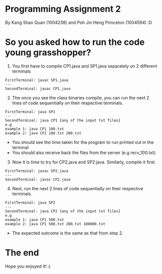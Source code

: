 # Programming Assignment 2
By Kang Shao Quan (1004238) and Poh Jin Heng Princeton (1004594) :D
# So you asked how to run the code young grasshopper?
1. You first have to compile CP1.java and SP1.java separately on 2 different terminals
```
FirstTerminal: javac SP1.java
---
SecondTerminal: javac CP1.java
``` 
2. The once you see the class binaries compile, you can run the next 2 lines of code sequentially on their respective terminals.
```
FirstTerminal: java SP1
---
SecondTerminal: java CP1 {any of the input txt files}
e.g
example 1: java CP1 100.txt
example 2: java CP1 100.txt 200.txt
``` 
- You should see the time taken for the program to run printed out in the terminal
- You should also receive back the files from the server (e.g recv_100.txt)

3. Now it is time to try for CP2.java and SP2.java. Similarly, compile it first.
```
FirstTerminal: javac SP2.java
---
SecondTerminal: javac CP2.java
``` 
4. Next, run the next 2 lines of code sequentially on their respective terminals.
```
FirstTerminal: java SP2
---
SecondTerminal: java CP2 {any of the input txt files}
e.g
example 1: java CP1 500.txt
example 2: java CP1 500.txt 200.txt 100000.txt
``` 
- The expected outcome is the same as that from step 2.

# The end
Hope you enjoyed it! :)